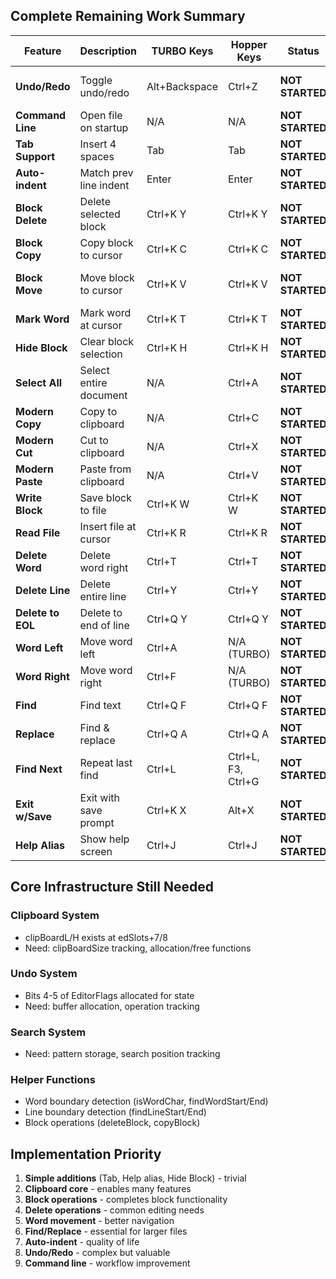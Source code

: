 ## Complete Remaining Work Summary

| Feature | Description | TURBO Keys | Hopper Keys | Status | Missing Machinery |
|---------|-------------|------------|-------------|--------|-------------------|
| **Undo/Redo** | Toggle undo/redo | Alt+Backspace | Ctrl+Z | **NOT STARTED** | Undo buffer, state tracking, save/restore operations |
| **Command Line** | Open file on startup | N/A | N/A | **NOT STARTED** | Parse argument in Hopper(), call openFile() |
| **Tab Support** | Insert 4 spaces | Tab | Tab | **NOT STARTED** | Insert 4 spaces at cursor |
| **Auto-indent** | Match prev line indent | Enter | Enter | **NOT STARTED** | Scan previous line, count leading spaces |
| **Block Delete** | Delete selected block | Ctrl+K Y | Ctrl+K Y | **NOT STARTED** | deleteBlock() - move gap to consume block |
| **Block Copy** | Copy block to cursor | Ctrl+K C | Ctrl+K C | **NOT STARTED** | copyBlockToClipboard(), insertClipboard() |
| **Block Move** | Move block to cursor | Ctrl+K V | Ctrl+K V | **NOT STARTED** | copyBlockToClipboard() + deleteBlock() + insertClipboard() |
| **Mark Word** | Mark word at cursor | Ctrl+K T | Ctrl+K T | **NOT STARTED** | findWordBoundaries(), set block markers |
| **Hide Block** | Clear block selection | Ctrl+K H | Ctrl+K H | **NOT STARTED** | Just call clearBlock(1) |
| **Select All** | Select entire document | N/A | Ctrl+A | **NOT STARTED** | Set BlockStart=0, BlockEnd=EOF |
| **Modern Copy** | Copy to clipboard | N/A | Ctrl+C | **NOT STARTED** | copyBlockToClipboard() |
| **Modern Cut** | Cut to clipboard | N/A | Ctrl+X | **NOT STARTED** | copyBlockToClipboard() + deleteBlock() |
| **Modern Paste** | Paste from clipboard | N/A | Ctrl+V | **NOT STARTED** | insertClipboard() |
| **Write Block** | Save block to file | Ctrl+K W | Ctrl+K W | **NOT STARTED** | saveBlockToFile() - iterate block, write |
| **Read File** | Insert file at cursor | Ctrl+K R | Ctrl+K R | **NOT STARTED** | insertFileAtCursor() - read file, insert |
| **Delete Word** | Delete word right | Ctrl+T | Ctrl+T | **NOT STARTED** | findWordEnd(), delete to there |
| **Delete Line** | Delete entire line | Ctrl+Y | Ctrl+Y | **NOT STARTED** | findLineStart/End(), delete between |
| **Delete to EOL** | Delete to end of line | Ctrl+Q Y | Ctrl+Q Y | **NOT STARTED** | Delete from cursor to next \n |
| **Word Left** | Move word left | Ctrl+A | N/A (TURBO) | **NOT STARTED** | Skip spaces back, then non-spaces |
| **Word Right** | Move word right | Ctrl+F | N/A (TURBO) | **NOT STARTED** | Skip non-spaces, then spaces |
| **Find** | Find text | Ctrl+Q F | Ctrl+Q F | **NOT STARTED** | Pattern buffer, search algorithm |
| **Replace** | Find & replace | Ctrl+Q A | Ctrl+Q A | **NOT STARTED** | Find + prompt + replace logic |
| **Find Next** | Repeat last find | Ctrl+L | Ctrl+L, F3, Ctrl+G | **NOT STARTED** | Store pattern, continue from cursor |
| **Exit w/Save** | Exit with save prompt | Ctrl+K X | Alt+X | **NOT STARTED** | Like Ctrl+K Q but always prompts |
| **Help Alias** | Show help screen | Ctrl+J | Ctrl+J | **NOT STARTED** | Just add case for Ctrl+J to call Help.Show() |

## Core Infrastructure Still Needed

### Clipboard System
- clipBoardL/H exists at edSlots+7/8
- Need: clipBoardSize tracking, allocation/free functions

### Undo System  
- Bits 4-5 of EditorFlags allocated for state
- Need: buffer allocation, operation tracking

### Search System
- Need: pattern storage, search position tracking

### Helper Functions
- Word boundary detection (isWordChar, findWordStart/End)
- Line boundary detection (findLineStart/End)
- Block operations (deleteBlock, copyBlock)

## Implementation Priority
1. **Simple additions** (Tab, Help alias, Hide Block) - trivial
2. **Clipboard core** - enables many features
3. **Block operations** - completes block functionality
4. **Delete operations** - common editing needs
5. **Word movement** - better navigation
6. **Find/Replace** - essential for larger files
7. **Auto-indent** - quality of life
8. **Undo/Redo** - complex but valuable
9. **Command line** - workflow improvement